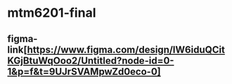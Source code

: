 # mtm6201-final
## figma-link[https://www.figma.com/design/lW6iduQCitKGjBtuWqOoo2/Untitled?node-id=0-1&p=f&t=9UJrSVAMpwZd0eco-0]

